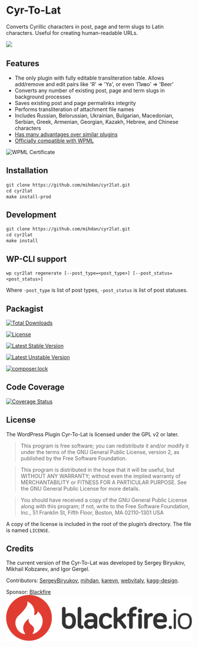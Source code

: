 # Cyr-To-Lat

Converts Cyrillic characters in post, page and term slugs to Latin characters. Useful for creating human-readable URLs.

![](./assets/banner-772x250.png)

## Features

* The only plugin with fully editable transliteration table. Allows add/remove and edit pairs like 'Я' => 'Ya', or even 'Пиво' => 'Beer'
* Converts any number of existing post, page and term slugs in background processes
* Saves existing post and page permalinks integrity
* Performs transliteration of attachment file names
* Includes Russian, Belorussian, Ukrainian, Bulgarian, Macedonian, Serbian, Greek, Armenian, Georgian, Kazakh, Hebrew, and Chinese characters
* [Has many advantages over similar plugins](https://kagg.eu/en/the-benefits-of-cyr-to-lat/)
* [Officially compatible with WPML](https://wpml.org/plugin/cyr-to-lat/)

![WPML Certificate](./.wordpress-org/Cyr-To-Lat---WPML-Compatibility-Certificate-240x250.png)

## Installation

```
git clone https://github.com/mihdan/cyr2lat.git
cd cyr2lat
make install-prod
```

## Development

```
git clone https://github.com/mihdan/cyr2lat.git
cd cyr2lat
make install
```

## WP-CLI support

```
wp cyr2lat regenerate [--post_type=<post_type>] [--post_status=<post_status>]
```

Where
  `-post_type` is list of post types,
  `-post_status` is list of post statuses.

## Packagist

[![Total Downloads](https://poser.pugx.org/mihdan/cyr2lat/downloads)](https://packagist.org/packages/mihdan/cyr2lat)

[![License](https://poser.pugx.org/mihdan/cyr2lat/license)](https://packagist.org/packages/mihdan/cyr2lat)

[![Latest Stable Version](https://poser.pugx.org/mihdan/cyr2lat/v/stable)](https://packagist.org/packages/mihdan/cyr2lat)

[![Latest Unstable Version](https://poser.pugx.org/mihdan/cyr2lat/v/unstable)](https://packagist.org/packages/mihdan/cyr2lat)

[![composer.lock](https://poser.pugx.org/mihdan/cyr2lat/composerlock)](https://packagist.org/packages/mihdan/cyr2lat)

## Code Coverage

[![Coverage Status](https://coveralls.io/repos/github/mihdan/cyr2lat/badge.svg?branch=master)](https://coveralls.io/github/mihdan/cyr2lat?branch=master)

## License

The WordPress Plugin Cyr-To-Lat is licensed under the GPL v2 or later.

> This program is free software; you can redistribute it and/or modify it under the terms of the GNU General Public License, version 2, as published by the Free Software Foundation.

> This program is distributed in the hope that it will be useful, but WITHOUT ANY WARRANTY; without even the implied warranty of MERCHANTABILITY or FITNESS FOR A PARTICULAR PURPOSE. See the GNU General Public License for more details.

> You should have received a copy of the GNU General Public License along with this program; if not, write to the Free Software Foundation, Inc., 51 Franklin St, Fifth Floor, Boston, MA 02110-1301 USA

A copy of the license is included in the root of the plugin’s directory. The file is named `LICENSE`.

## Credits

The current version of the Cyr-To-Lat was developed by Sergey Biryukov, Mikhail Kobzarev, and Igor Gergel.

Contributors: [SergeyBiryukov](https://github.com/SergeyBiryukov), [mihdan](https://github.com/mihdan), [karevn](https://github.com/karevn), [webvitaly](https://github.com/webvitaly), [kagg-design](https://github.com/kagg-design).

Sponsor: [Blackfire](https://www.blackfire.io/)
![Blackfire Logo](./.wordpress-org/blackfire-io_secondary_horizontal_transparent.png)
